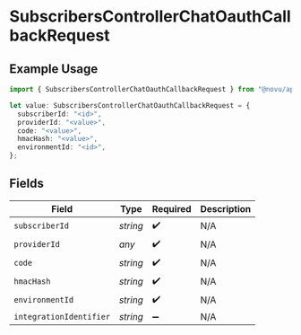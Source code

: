 # SubscribersControllerChatOauthCallbackRequest

## Example Usage

```typescript
import { SubscribersControllerChatOauthCallbackRequest } from "@novu/api/models/operations";

let value: SubscribersControllerChatOauthCallbackRequest = {
  subscriberId: "<id>",
  providerId: "<value>",
  code: "<value>",
  hmacHash: "<value>",
  environmentId: "<id>",
};
```

## Fields

| Field                   | Type                    | Required                | Description             |
| ----------------------- | ----------------------- | ----------------------- | ----------------------- |
| `subscriberId`          | *string*                | :heavy_check_mark:      | N/A                     |
| `providerId`            | *any*                   | :heavy_check_mark:      | N/A                     |
| `code`                  | *string*                | :heavy_check_mark:      | N/A                     |
| `hmacHash`              | *string*                | :heavy_check_mark:      | N/A                     |
| `environmentId`         | *string*                | :heavy_check_mark:      | N/A                     |
| `integrationIdentifier` | *string*                | :heavy_minus_sign:      | N/A                     |